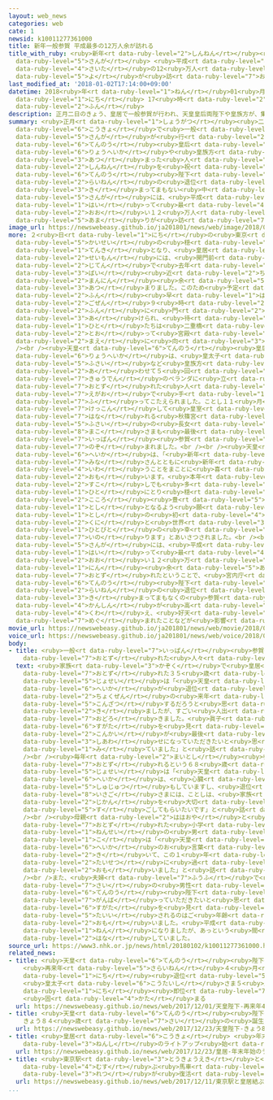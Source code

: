 ```yaml
---
layout: web_news
categories: web
cate: 1
newsid: k10011277361000
title: 新年一般参賀 平成最多の12万人余が訪れる
title_with_ruby: <ruby>新年<rt data-ruby-level="2">しんねん</rt></ruby><ruby>一般<rt data-ruby-level="7">いっぱん</rt></ruby><ruby>参賀<rt
  data-ruby-level="5">さんが</rt></ruby> <ruby>平成<rt data-ruby-level="4">へいせい</rt></ruby><ruby>最多<rt
  data-ruby-level="4">さいた</rt></ruby>の12<ruby>万人<rt data-ruby-level="2">まんにん</rt></ruby><ruby>余<rt
  data-ruby-level="5">よ</rt></ruby>が<ruby>訪<rt data-ruby-level="7">おとず</rt></ruby>れる
last_modified_at: '2018-01-02T17:14:00+09:00'
datetime: 2018<ruby>年<rt data-ruby-level="1">ねん</rt></ruby>01<ruby>月<rt data-ruby-level="1">がつ</rt></ruby>02<ruby>日<rt
  data-ruby-level="1">にち</rt></ruby> 17<ruby>時<rt data-ruby-level="2">じ</rt></ruby>14<ruby>分<rt
  data-ruby-level="2">ふん</rt></ruby>
description: 正月二日のきょう、皇居で一般参賀が行われ、天皇皇后両陛下や皇族方が、集まった人たちと新年を祝われました。天皇陛下の来年の退位が決まってまもない中、ことしの参賀には、平成に入って最も多い１２万人余りが訪れました。
summary: <ruby>正月<rt data-ruby-level="1">しょうがつ</rt></ruby><ruby>二日<rt data-ruby-level="8">ふつか</rt></ruby>のきょう、<ruby>皇居<rt
  data-ruby-level="6">こうきょ</rt></ruby>で<ruby>一般<rt data-ruby-level="7">いっぱん</rt></ruby><ruby>参賀<rt
  data-ruby-level="5">さんが</rt></ruby>が<ruby>行<rt data-ruby-level="2">おこな</rt></ruby>われ、<ruby>天皇<rt
  data-ruby-level="6">てんのう</rt></ruby><ruby>皇后<rt data-ruby-level="6">こうごう</rt></ruby><ruby>両陛下<rt
  data-ruby-level="6">りょうへいか</rt></ruby>や<ruby>皇族方<rt data-ruby-level="6">こうぞくがた</rt></ruby>が、<ruby>集<rt
  data-ruby-level="3">あつ</rt></ruby>まった<ruby>人<rt data-ruby-level="1">ひと</rt></ruby>たちと<ruby>新年<rt
  data-ruby-level="2">しんねん</rt></ruby>を<ruby>祝<rt data-ruby-level="4">いわ</rt></ruby>われました。<ruby>天皇<rt
  data-ruby-level="6">てんのう</rt></ruby><ruby>陛下<rt data-ruby-level="6">へいか</rt></ruby>の<ruby>来年<rt
  data-ruby-level="2">らいねん</rt></ruby>の<ruby>退位<rt data-ruby-level="5">たいい</rt></ruby>が<ruby>決<rt
  data-ruby-level="3">き</rt></ruby>まってまもない<ruby>中<rt data-ruby-level="1">なか</rt></ruby>、ことしの<ruby>参賀<rt
  data-ruby-level="5">さんが</rt></ruby>には、<ruby>平成<rt data-ruby-level="4">へいせい</rt></ruby>に<ruby>入<rt
  data-ruby-level="1">はい</rt></ruby>って<ruby>最<rt data-ruby-level="4">もっと</rt></ruby>も<ruby>多<rt
  data-ruby-level="2">おお</rt></ruby>い１２<ruby>万人<rt data-ruby-level="2">まんにん</rt></ruby><ruby>余<rt
  data-ruby-level="5">あま</rt></ruby>りが<ruby>訪<rt data-ruby-level="7">おとず</rt></ruby>れました。
image_url: https://newswebeasy.github.io/ja201801/news/web/image/2018/01/02/K10011277361_1801021214_1801021214_01_03.jpg
more: ２<ruby>日<rt data-ruby-level="1">にち</rt></ruby>の<ruby>東京<rt data-ruby-level="2">とうきょう</rt></ruby>は、<ruby>快晴<rt
  data-ruby-level="5">かいせい</rt></ruby>の<ruby>穏<rt data-ruby-level="7">おだ</rt></ruby>やかな<ruby>天気<rt
  data-ruby-level="1">てんき</rt></ruby>となり、<ruby>皇居<rt data-ruby-level="6">こうきょ</rt></ruby>の<ruby>正門<rt
  data-ruby-level="2">せいもん</rt></ruby>には、<ruby>開門前<rt data-ruby-level="3">かいもんまえ</rt></ruby>の<ruby>時点<rt
  data-ruby-level="2">じてん</rt></ruby>で<ruby>去年<rt data-ruby-level="3">きょねん</rt></ruby>の２<ruby>倍<rt
  data-ruby-level="3">ばい</rt></ruby><ruby>近<rt data-ruby-level="2">ちか</rt></ruby>い２<ruby>万人<rt
  data-ruby-level="2">まんにん</rt></ruby><ruby>余<rt data-ruby-level="5">あま</rt></ruby>りが<ruby>集<rt
  data-ruby-level="3">あつ</rt></ruby>まりました。このため<ruby>予定<rt data-ruby-level="3">よてい</rt></ruby>より１５<ruby>分<rt
  data-ruby-level="2">ふん</rt></ruby><ruby>早<rt data-ruby-level="1">はや</rt></ruby>く<ruby>午前<rt
  data-ruby-level="2">ごぜん</rt></ruby>９<ruby>時<rt data-ruby-level="2">じ</rt></ruby>１５<ruby>分<rt
  data-ruby-level="2">ふん</rt></ruby>に<ruby>門<rt data-ruby-level="2">もん</rt></ruby>が<ruby>開<rt
  data-ruby-level="3">あ</rt></ruby>けられ、<ruby>待<rt data-ruby-level="3">ま</rt></ruby>っていた<ruby>人<rt
  data-ruby-level="1">ひと</rt></ruby>たちは<ruby>二重橋<rt data-ruby-level="3">にじゅうばし</rt></ruby>を<ruby>通<rt
  data-ruby-level="2">とお</rt></ruby>って<ruby>宮殿<rt data-ruby-level="7">きゅうでん</rt></ruby>の<ruby>前<rt
  data-ruby-level="2">まえ</rt></ruby>に<ruby>向<rt data-ruby-level="3">む</rt></ruby>かいました。<br
  /><br /><ruby>天皇<rt data-ruby-level="6">てんのう</rt></ruby><ruby>皇后<rt data-ruby-level="6">こうごう</rt></ruby><ruby>両陛下<rt
  data-ruby-level="6">りょうへいか</rt></ruby>は、<ruby>皇太子<rt data-ruby-level="6">こうたいし</rt></ruby>ご<ruby>夫妻<rt
  data-ruby-level="5">ふさい</rt></ruby>など<ruby>皇族方<rt data-ruby-level="6">こうぞくがた</rt></ruby>とともに、<ruby>合<rt
  data-ruby-level="2">あ</rt></ruby>わせて５<ruby>回<rt data-ruby-level="2">かい</rt></ruby>、<ruby>宮殿<rt
  data-ruby-level="7">きゅうでん</rt></ruby>のベランダに<ruby>立<rt data-ruby-level="1">た</rt></ruby>ち、<ruby>訪<rt
  data-ruby-level="7">おとず</rt></ruby>れた<ruby>人<rt data-ruby-level="1">ひと</rt></ruby>たちに<ruby>笑顔<rt
  data-ruby-level="7">えがお</rt></ruby>で<ruby>手<rt data-ruby-level="1">て</rt></ruby>を<ruby>振<rt
  data-ruby-level="7">ふ</rt></ruby>ってこたえられました。ことし１１<ruby>月<rt data-ruby-level="1">がつ</rt></ruby>、<ruby>結婚<rt
  data-ruby-level="7">けっこん</rt></ruby>して<ruby>皇室<rt data-ruby-level="6">こうしつ</rt></ruby>を<ruby>離<rt
  data-ruby-level="7">はな</rt></ruby>れる<ruby>秋篠宮<rt data-ruby-level="8">あきしののみや</rt></ruby>ご<ruby>夫妻<rt
  data-ruby-level="5">ふさい</rt></ruby>の<ruby>長女<rt data-ruby-level="2">ちょうじょ</rt></ruby>の<ruby>眞子<rt
  data-ruby-level="8">まこ</rt></ruby>さまも<ruby>最後<rt data-ruby-level="4">さいご</rt></ruby>の<ruby>一般<rt
  data-ruby-level="7">いっぱん</rt></ruby><ruby>参賀<rt data-ruby-level="5">さんが</rt></ruby>に<ruby>臨<rt
  data-ruby-level="7">のぞ</rt></ruby>まれました。<br /><br /><ruby>天皇<rt data-ruby-level="6">てんのう</rt></ruby><ruby>陛下<rt
  data-ruby-level="6">へいか</rt></ruby>は、「<ruby>新年<rt data-ruby-level="2">しんねん</rt></ruby>おめでとう。<ruby>皆<rt
  data-ruby-level="7">みな</rt></ruby>さんとともに<ruby>新年<rt data-ruby-level="2">しんねん</rt></ruby>を<ruby>祝<rt
  data-ruby-level="4">いわ</rt></ruby>うことをまことに<ruby>喜<rt data-ruby-level="4">よろこ</rt></ruby>ばしく<ruby>思<rt
  data-ruby-level="2">おも</rt></ruby>います。<ruby>本年<rt data-ruby-level="1">ほんねん</rt></ruby>が<ruby>少<rt
  data-ruby-level="2">すこ</rt></ruby>しでも<ruby>多<rt data-ruby-level="2">おお</rt></ruby>くの<ruby>人<rt
  data-ruby-level="1">ひと</rt></ruby>にとり<ruby>穏<rt data-ruby-level="7">おだ</rt></ruby>やかで<ruby>心<rt
  data-ruby-level="2">こころ</rt></ruby><ruby>豊<rt data-ruby-level="5">ゆた</rt></ruby>かな<ruby>年<rt
  data-ruby-level="1">とし</rt></ruby>となるよう<ruby>願<rt data-ruby-level="4">ねが</rt></ruby>っています。<ruby>年<rt
  data-ruby-level="1">とし</rt></ruby>の<ruby>初<rt data-ruby-level="4">はじ</rt></ruby>めにあたり、わが<ruby>国<rt
  data-ruby-level="2">くに</rt></ruby>と<ruby>世界<rt data-ruby-level="3">せかい</rt></ruby>の<ruby>人々<rt
  data-ruby-level="1">ひとびと</rt></ruby>の<ruby>幸<rt data-ruby-level="3">しあわ</rt></ruby>せを<ruby>祈<rt
  data-ruby-level="7">いの</rt></ruby>ります」とあいさつされました。<br /><br />ことしの<ruby>一般<rt data-ruby-level="7">いっぱん</rt></ruby><ruby>参賀<rt
  data-ruby-level="5">さんが</rt></ruby>には、<ruby>平成<rt data-ruby-level="4">へいせい</rt></ruby>に<ruby>入<rt
  data-ruby-level="1">はい</rt></ruby>って<ruby>最<rt data-ruby-level="4">もっと</rt></ruby>も<ruby>多<rt
  data-ruby-level="2">おお</rt></ruby>い１２<ruby>万<rt data-ruby-level="2">まん</rt></ruby>６０００<ruby>人<rt
  data-ruby-level="1">にん</rt></ruby><ruby>余<rt data-ruby-level="5">あま</rt></ruby>りが<ruby>訪<rt
  data-ruby-level="7">おとず</rt></ruby>れたということで、<ruby>宮内庁<rt data-ruby-level="7">くないちょう</rt></ruby>は、「<ruby>天皇<rt
  data-ruby-level="6">てんのう</rt></ruby><ruby>陛下<rt data-ruby-level="6">へいか</rt></ruby>の<ruby>来年<rt
  data-ruby-level="2">らいねん</rt></ruby>の<ruby>退位<rt data-ruby-level="5">たいい</rt></ruby>が<ruby>決<rt
  data-ruby-level="3">き</rt></ruby>まってまもなくの<ruby>参賀<rt data-ruby-level="5">さんが</rt></ruby>となり、<ruby>関心<rt
  data-ruby-level="4">かんしん</rt></ruby>が<ruby>高<rt data-ruby-level="2">たか</rt></ruby>まったことに<ruby>加<rt
  data-ruby-level="4">くわ</rt></ruby>え、<ruby>好天<rt data-ruby-level="4">こうてん</rt></ruby>にも<ruby>恵<rt
  data-ruby-level="7">めぐ</rt></ruby>まれたことなどが<ruby>影響<rt data-ruby-level="7">えいきょう</rt></ruby>したのではないか」としています。
movie_url: https://newswebeasy.github.io/ja201801/news/web/movie/2018/01/02/k10011277361_201801021214_201801021214.mp4
voice_url: https://newswebeasy.github.io/ja201801/news/web/voice/2018/01/02/k10011277361_201801021214_201801021214.mp3
body:
- title: <ruby>一般<rt data-ruby-level="7">いっぱん</rt></ruby><ruby>参賀<rt data-ruby-level="5">さんが</rt></ruby>に<ruby>訪<rt
    data-ruby-level="7">おとず</rt></ruby>れた<ruby>人々<rt data-ruby-level="1">ひとびと</rt></ruby>は
  text: <ruby>家族<rt data-ruby-level="3">かぞく</rt></ruby>で<ruby>皇居<rt data-ruby-level="6">こうきょ</rt></ruby>を<ruby>訪<rt
    data-ruby-level="7">おとず</rt></ruby>れた３５<ruby>歳<rt data-ruby-level="7">さい</rt></ruby>の<ruby>女性<rt
    data-ruby-level="5">じょせい</rt></ruby>は「<ruby>天皇<rt data-ruby-level="6">てんのう</rt></ruby><ruby>陛下<rt
    data-ruby-level="6">へいか</rt></ruby>が<ruby>退位<rt data-ruby-level="5">たいい</rt></ruby>される<ruby>直前<rt
    data-ruby-level="2">ちょくぜん</rt></ruby>の<ruby>来年<rt data-ruby-level="2">らいねん</rt></ruby>は<ruby>混雑<rt
    data-ruby-level="5">こんざつ</rt></ruby>するだろうと<ruby>思<rt data-ruby-level="2">おも</rt></ruby>って、ことし<ruby>来<rt
    data-ruby-level="2">き</rt></ruby>ましたが、すごい<ruby>人出<rt data-ruby-level="1">ひとで</rt></ruby>で<ruby>驚<rt
    data-ruby-level="7">おどろ</rt></ruby>きました。<ruby>眞子<rt data-ruby-level="8">いさご</rt></ruby>さまの<ruby>姿<rt
    data-ruby-level="6">すがた</rt></ruby>を<ruby>見<rt data-ruby-level="1">み</rt></ruby>られるのは<ruby>今回<rt
    data-ruby-level="2">こんかい</rt></ruby>が<ruby>最後<rt data-ruby-level="4">さいご</rt></ruby>なので、<ruby>幸<rt
    data-ruby-level="3">しあわ</rt></ruby>せになっていただきたいと<ruby>思<rt data-ruby-level="2">おも</rt></ruby>って<ruby>見<rt
    data-ruby-level="1">み</rt></ruby>ていました」と<ruby>話<rt data-ruby-level="2">はな</rt></ruby>していました。<br
    /><br /><ruby>毎年<rt data-ruby-level="2">まいとし</rt></ruby><ruby>参賀<rt data-ruby-level="5">さんが</rt></ruby>に<ruby>訪<rt
    data-ruby-level="7">おとず</rt></ruby>れるという６８<ruby>歳<rt data-ruby-level="7">さい</rt></ruby>の<ruby>女性<rt
    data-ruby-level="5">じょせい</rt></ruby>は「<ruby>天皇<rt data-ruby-level="6">てんのう</rt></ruby><ruby>陛下<rt
    data-ruby-level="6">へいか</rt></ruby>は、<ruby>心臓<rt data-ruby-level="6">しんぞう</rt></ruby>の<ruby>手術<rt
    data-ruby-level="5">しゅじゅつ</rt></ruby>もしていますし、<ruby>退位<rt data-ruby-level="5">たいい</rt></ruby>されてゆっくりしていただきたいです。<ruby>眞子<rt
    data-ruby-level="8">いさご</rt></ruby>さまには、ことしは、<ruby>家族<rt data-ruby-level="3">かぞく</rt></ruby>との<ruby>時間<rt
    data-ruby-level="2">じかん</rt></ruby>を<ruby>大切<rt data-ruby-level="2">たいせつ</rt></ruby>にして<ruby>過<rt
    data-ruby-level="5">す</rt></ruby>ごしてもらいたいです」と<ruby>話<rt data-ruby-level="2">はな</rt></ruby>していました。<br
    /><br /><ruby>母親<rt data-ruby-level="2">ははおや</rt></ruby>と<ruby>皇居<rt data-ruby-level="6">こうきょ</rt></ruby>を<ruby>訪<rt
    data-ruby-level="7">おとず</rt></ruby>れた<ruby>小学<rt data-ruby-level="1">しょうがく</rt></ruby>４<ruby>年生<rt
    data-ruby-level="1">ねんせい</rt></ruby>の<ruby>男<rt data-ruby-level="1">おとこ</rt></ruby>の<ruby>子<rt
    data-ruby-level="1">こ</rt></ruby>は「<ruby>天皇<rt data-ruby-level="6">てんのう</rt></ruby><ruby>陛下<rt
    data-ruby-level="6">へいか</rt></ruby>のお<ruby>言葉<rt data-ruby-level="3">ことば</rt></ruby>を<ruby>聞<rt
    data-ruby-level="2">き</rt></ruby>いて、この１<ruby>年<rt data-ruby-level="1">ねん</rt></ruby>を<ruby>大切<rt
    data-ruby-level="2">たいせつ</rt></ruby>に<ruby>過<rt data-ruby-level="5">す</rt></ruby>ごしていきたいと<ruby>思<rt
    data-ruby-level="2">おも</rt></ruby>いました」と<ruby>話<rt data-ruby-level="2">はな</rt></ruby>していました。<br
    /><br />また、<ruby>夫婦<rt data-ruby-level="7">ふうふ</rt></ruby>で<ruby>訪<rt data-ruby-level="7">おとず</rt></ruby>れた７１<ruby>歳<rt
    data-ruby-level="7">さい</rt></ruby>の<ruby>男性<rt data-ruby-level="5">だんせい</rt></ruby>は「<ruby>天皇<rt
    data-ruby-level="6">てんのう</rt></ruby><ruby>陛下<rt data-ruby-level="6">へいか</rt></ruby>にはもうちょっと<ruby>頑張<rt
    data-ruby-level="7">がんば</rt></ruby>っていただきたいと<ruby>思<rt data-ruby-level="2">おも</rt></ruby>っていましたが、きょうお<ruby>姿<rt
    data-ruby-level="6">すがた</rt></ruby>を<ruby>見<rt data-ruby-level="1">み</rt></ruby>て、<ruby>退位<rt
    data-ruby-level="5">たいい</rt></ruby>されるのはご<ruby>年齢<rt data-ruby-level="7">ねんれい</rt></ruby>だからしかたないと<ruby>思<rt
    data-ruby-level="2">おも</rt></ruby>いました。<ruby>平成<rt data-ruby-level="4">へいせい</rt></ruby>も３０<ruby>年<rt
    data-ruby-level="1">ねん</rt></ruby>になりましたが、あっという<ruby>間<rt data-ruby-level="2">ま</rt></ruby>でした」と<ruby>話<rt
    data-ruby-level="2">はな</rt></ruby>していました。
source_url: https://www3.nhk.or.jp/news/html/20180102/k10011277361000.html
related_news:
- title: <ruby>天皇<rt data-ruby-level="6">てんのう</rt></ruby><ruby>陛下<rt data-ruby-level="6">へいか</rt></ruby>
    <ruby>再来年<rt data-ruby-level="5">さらいねん</rt></ruby>４<ruby>月<rt data-ruby-level="1">がつ</rt></ruby>30<ruby>日<rt
    data-ruby-level="1">にち</rt></ruby><ruby>退位<rt data-ruby-level="5">たいい</rt></ruby>
    <ruby>皇太子<rt data-ruby-level="6">こうたいし</rt></ruby>さま５<ruby>月<rt data-ruby-level="1">がつ</rt></ruby>１<ruby>日<rt
    data-ruby-level="1">にち</rt></ruby><ruby>即位<rt data-ruby-level="7">そくい</rt></ruby>
    <ruby>固<rt data-ruby-level="4">かた</rt></ruby>まる
  url: https://newswebeasy.github.io/news/web/2017/12/01/天皇陛下-再来年4月30日退位-皇太子さま5月1日即位-固まる
- title: <ruby>天皇<rt data-ruby-level="6">てんのう</rt></ruby><ruby>陛下<rt data-ruby-level="6">へいか</rt></ruby>
    きょう８４<ruby>歳<rt data-ruby-level="7">さい</rt></ruby>の<ruby>誕生日<rt data-ruby-level="6">たんじょうび</rt></ruby>
  url: https://newswebeasy.github.io/news/web/2017/12/23/天皇陛下-きょう84歳の誕生日
- title: <ruby>皇居<rt data-ruby-level="6">こうきょ</rt></ruby> <ruby>年末<rt data-ruby-level="4">ねんまつ</rt></ruby><ruby>年始<rt
    data-ruby-level="3">ねんし</rt></ruby>のライトアップ<ruby>始<rt data-ruby-level="3">はじ</rt></ruby>まる
  url: https://newswebeasy.github.io/news/web/2017/12/23/皇居-年末年始のライトアップ始まる
- title: <ruby>東京駅<rt data-ruby-level="3">とうきょうえき</rt></ruby>と<ruby>皇居<rt data-ruby-level="6">こうきょ</rt></ruby><ruby>結<rt
    data-ruby-level="4">むす</rt></ruby>ぶ<ruby>馬車<rt data-ruby-level="2">ばしゃ</rt></ruby><ruby>列<rt
    data-ruby-level="3">れつ</rt></ruby>が<ruby>復活<rt data-ruby-level="5">ふっかつ</rt></ruby>
  url: https://newswebeasy.github.io/news/web/2017/12/11/東京駅と皇居結ぶ馬車列が復活
...
```

